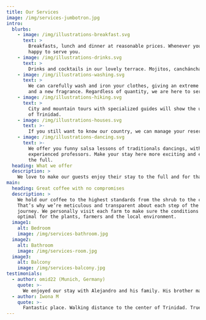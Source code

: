 ```yaml
---
title: Our Services
image: /img/services-jumbotron.jpg
intro:
  blurbs:
    - image: /img/illustrations-breakfast.svg
      text: >
        Breakfasts, lunch and dinner at reasonable prices. Whenever you wish, we will be
        happy to serve you.
    - image: /img/illustrations-drinks.svg
      text: >
        Drinks and cocktails in our lovely terrace. Mojitos, canchánchara, anything you ask.
    - image: /img/illustrations-washing.svg
      text: >
        We can carefully wash and iron your clothes, giving an extreme cleaning
        and a new fragrance. Regardless of quantity, we are here to serve you.
    - image: /img/illustrations-hiking.svg
      text: >
        City and mountain tours with specialized guides will show the uniqueness
        of Trinidad.
    - image: /img/illustrations-houses.svg
      text: >-
        If you still want to know our country, we can manage your reservation in other B&Bs. Just ask: We work for you.
    - image: /img/illustrations-dancing.svg
      text: >-
        We offer you funny salsa lessons of traditionals dancings, with
        experienced professors. Make your stay here more exciting and enjoy to
        the full. 
  heading: What we offer
  description: >
    We love to make our guests enjoy their stay to the full and for that we offer high quality service.
main:
  heading: Great coffee with no compromises
  description: >
    We hold our coffee to the highest standards from the shrub to the cup.
    That’s why we’re meticulous and transparent about each step of the coffee’s
    journey. We personally visit each farm to make sure the conditions are
    optimal for the plants, farmers and the local environment.
  image1:
    alt: Bedroom
    image: /img/services-bathroom.jpg
  image2:
    alt: Bathroom
    image: /img/services-room.jpg
  image3:
    alt: Balcony
    image: /img/services-balcony.jpg
testimonials:
  - author: omid22 (Munich, Germany)
    quote: >-
      We enjoyed our stay with Alejandro and his family. His brother makes the best Mojito, you should definitely try it. What we enjoyed the most was hanging with the friends and having a small insight about the real life in Cuba. They also helped us to organize a cab to the airport, which we appreciate a lot.
  - author: Iwona M
    quote: >-
      Fantastic place. Walking distance to the center of Trinidad. True Cuban experience. Very comfortable room with balcony, clean and spacious. The most important: great, hostable people. All service in place: organizing trips, food, drinks.
---
```


